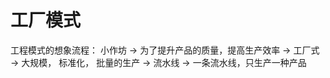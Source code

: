 # 工厂模式

  工程模式的想象流程：
  小作坊 -> 为了提升产品的质量，提高生产效率 -> 
  工厂式 -> 大规模， 标准化， 批量的生产 -> 
  流水线 -> 一条流水线，只生产一种产品